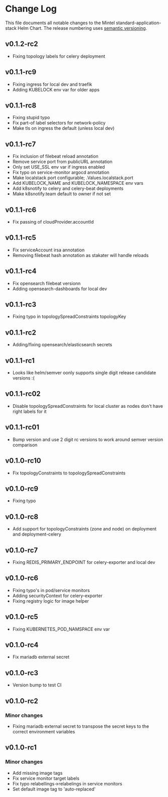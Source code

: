 # Change Log

This file documents all notable changes to the Mintel standard-application-stack Helm Chart. The release
numbering uses [semantic versioning](http://semver.org).

## v0.1.2-rc2

* Fixing topology labels for celery deployment

## v0.1.1-rc9

* Fixing ingress for local dev and traefik
* Adding KUBELOCK env var for older apps

## v0.1.1-rc8

* Fixing stupid typo
* Fix part-of label selectors for network-policy
* Make tls on ingress the default (unless local dev)

## v0.1.1-rc7

* Fix inclusion of filebeat reload annotation
* Remove service port from publicURL annotation
* Only set USE_SSL env var if ingress enabled
* Fix typo on service-monitor argocd annotation
* Make localstack port configurable; .Values.localstack.port
* Add KUBELOCK_NAME and KUBELOCK_NAMESPACE env vars
* Add k8snotify to celery and celery-beat deployments
* Make k8snotify.team default to owner if not set

## v0.1.1-rc6

* Fix passing of cloudProvider.accountId

## v0.1.1-rc5

* Fix serviceAccount irsa annotation
* Removing filebeat hash annotation as stakater will handle reloads

## v0.1.1-rc4

* Fix opensearch filebeat versionn
* Adding opensearch-dashboards for local dev

## v0.1.1-rc3

* Fixing typo in topologySpreadConstraints topologyKey

## v0.1.1-rc2

* Adding/fixing opensearch/elasticsearch secrets

## v0.1.1-rc1

* Looks like helm/semver oonly supports single digit release candidate versions :(

## v0.1.1-rc02

* Disable topologySpreadConstraints for local cluster as nodes don't have right labels for it

## v0.1.1-rc01

* Bump version and use 2 digit rc versions to work around semver version comparison

## v0.1.0-rc10

* Fix topologyConstraints to topologySpreadConstraints

## v0.1.0-rc9

* Fixing typo

## v0.1.0-rc8

* Add support for topologyConstraints (zone and node) on deployment and deployment-celery

## v0.1.0-rc7

* Fixing REDIS_PRIMARY_ENDPOINT for celery-exporter and local dev

## v0.1.0-rc6

* Fixing typo's in pod/service monitors
* Adding securityContext for celery-exporter
* Fixing registry logic for image helper

## v0.1.0-rc5

* Fixing KUBERNETES_POD_NAMSPACE env var

## v0.1.0-rc4

* Fix mariadb external secret

## v0.1.0-rc3

* Version bump to test CI

## v0.1.0-rc2

### Minor changes

* Fixing mariadb external secret to transpose the secret keys to the correct environment variables

## v0.1.0-rc1

### Minor changes

* Add missing image tags
* Fix service monitor target labels
* Fix typo relabellings->relabelings in service monitors
* Set default image tag to 'auto-replaced'
